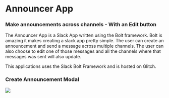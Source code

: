 # Announcer App


### Make announcements across channels - With an Edit button

The Announcer App is a Slack App written using the Bolt framework. Bolt is amazing it makes creating a slack app
pretty simple. The user can create an announcement and send a message across multiple channels. The user can also
choose to edit one of those messages and all the channels where that messages was sent will also update. 

This applications uses the Slack Bolt Framework and is hosted on Glitch. 

### Create Announcement Modal

![](announcement_gif.gif)


 
